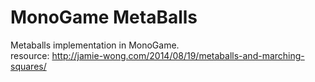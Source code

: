 # MonoGame MetaBalls

Metaballs implementation in MonoGame.
<br> resource: http://jamie-wong.com/2014/08/19/metaballs-and-marching-squares/

